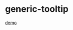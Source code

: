 # generic-tooltip

[demo](https://thepassle.github.io/generic-components/generic-tooltip/demo/index.html)